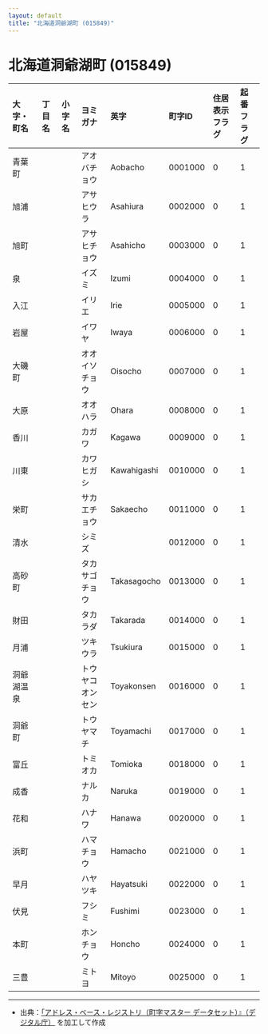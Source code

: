 ```yaml
---
layout: default
title: "北海道洞爺湖町 (015849)"
---
```


# 北海道洞爺湖町 (015849)

| 大字・町名 | 丁目名 | 小字名 | ヨミガナ | 英字 | 町字ID | 住居表示フラグ | 起番フラグ |
|:---|:---|:---|:---|:---|:---|:---|:---|
| 青葉町 |  |  | アオバチョウ | Aobacho | 0001000 | 0 | 1 |
| 旭浦 |  |  | アサヒウラ | Asahiura | 0002000 | 0 | 1 |
| 旭町 |  |  | アサヒチョウ | Asahicho | 0003000 | 0 | 1 |
| 泉 |  |  | イズミ | Izumi | 0004000 | 0 | 1 |
| 入江 |  |  | イリエ | Irie | 0005000 | 0 | 1 |
| 岩屋 |  |  | イワヤ | Iwaya | 0006000 | 0 | 1 |
| 大磯町 |  |  | オオイソチョウ | Oisocho | 0007000 | 0 | 1 |
| 大原 |  |  | オオハラ | Ohara | 0008000 | 0 | 1 |
| 香川 |  |  | カガワ | Kagawa | 0009000 | 0 | 1 |
| 川東 |  |  | カワヒガシ | Kawahigashi | 0010000 | 0 | 1 |
| 栄町 |  |  | サカエチョウ | Sakaecho | 0011000 | 0 | 1 |
| 清水 |  |  | シミズ |  | 0012000 | 0 | 1 |
| 高砂町 |  |  | タカサゴチョウ | Takasagocho | 0013000 | 0 | 1 |
| 財田 |  |  | タカラダ | Takarada | 0014000 | 0 | 1 |
| 月浦 |  |  | ツキウラ | Tsukiura | 0015000 | 0 | 1 |
| 洞爺湖温泉 |  |  | トウヤコオンセン | Toyakonsen | 0016000 | 0 | 1 |
| 洞爺町 |  |  | トウヤマチ | Toyamachi | 0017000 | 0 | 1 |
| 富丘 |  |  | トミオカ | Tomioka | 0018000 | 0 | 1 |
| 成香 |  |  | ナルカ | Naruka | 0019000 | 0 | 1 |
| 花和 |  |  | ハナワ | Hanawa | 0020000 | 0 | 1 |
| 浜町 |  |  | ハマチョウ | Hamacho | 0021000 | 0 | 1 |
| 早月 |  |  | ハヤツキ | Hayatsuki | 0022000 | 0 | 1 |
| 伏見 |  |  | フシミ | Fushimi | 0023000 | 0 | 1 |
| 本町 |  |  | ホンチョウ | Honcho | 0024000 | 0 | 1 |
| 三豊 |  |  | ミトヨ | Mitoyo | 0025000 | 0 | 1 |

---

- 出典：[「アドレス・ベース・レジストリ（町字マスター データセット）』（デジタル庁）](https://www.digital.go.jp/policies/base_registry_address/) を加工して作成